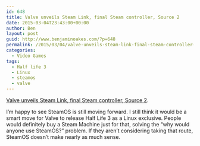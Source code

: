 ```yaml
---
id: 648
title: Valve unveils Steam Link, final Steam controller, Source 2
date: 2015-03-04T23:43:00+00:00
author: Ben
layout: post
guid: http://www.benjaminoakes.com/?p=648
permalink: /2015/03/04/valve-unveils-steam-link-final-steam-controller-source-2/
categories:
  - Video Games
tags:
  - Half life 3
  - Linux
  - steamos
  - valve
---
```

[Valve unveils Steam Link, final Steam controller, Source 2](http://www.osnews.com/story/28367/Valve_unveils_Steam_Link_final_Steam_controller_Source_2).

I&#8217;m happy to see SteamOS is still moving forward. I still think it would be a smart move for Valve to release Half Life 3 as a Linux exclusive. People would definitely buy a Steam Machine just for that, solving the &#8220;why would anyone use SteamOS?&#8221; problem. If they aren&#8217;t considering taking that route, SteamOS doesn&#8217;t make nearly as much sense.